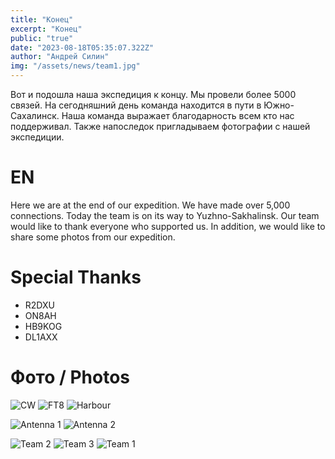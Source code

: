 ```yaml
---
title: "Конец"
excerpt: "Конец"
public: "true"
date: "2023-08-18T05:35:07.322Z"
author: "Андрей Силин"
img: "/assets/news/team1.jpg"
---
```


Вот и подошла наша экспедиция к концу. Мы провели более 5000 связей. На сегодняшний день команда находится в пути в Южно-Сахалинск. Наша команда выражает благодарность всем кто нас поддерживал. Также напоследок пригладываем фотографии с нашей экспедиции.

# EN

Here we are at the end of our expedition. We have made over 5,000 connections. Today the team is on its way to Yuzhno-Sakhalinsk. Our team would like to thank everyone who supported us. In addition, we would like to share some photos from our expedition.

# Special Thanks

- R2DXU
- ON8AH
- HB9KOG
- DL1AXX

# Фото / Photos

![CW](/assets/news/cw.jpg)
![FT8](/assets/news/ft8.jpg)
![Harbour](/assets/news/harbour.jpg)

![Antenna 1](/assets/news/antenna1.jpg)
![Antenna 2](/assets/news/antenna1.jpg)

![Team 2](/assets/news/team2.jpeg)
![Team 3](/assets/news/team3.jpeg)
![Team 1](/assets/news/team1.jpg)
